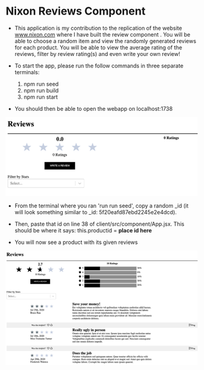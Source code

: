 # Nixon Reviews Component

* This application is my contribution to the replication of the website www.nixon.com where I have built the review component . You will be able to choose a random item and view the randomly generated reviews for each product. You will be able to view the average rating of the reviews, filter by review rating(s) and even write your own review!

* To start the app, please run the follow commands in three separate terminals:
  1. npm run seed
  2. npm run build
  3. npm run start

* You should then be able to open the webapp on localhost:1738

![Before Adding the ID](/pre-id_image.png)

* From the terminal where you ran 'run run seed', copy a random _id (it will look something similar to _id: 5f20eafd87ebd2245e2e4dcd).

* Then, paste that id on line 38 of client/src/component/App.jsx. This should be where it says: this.productid = **place id here**

* You will now see a product with its given reviews

![After Adding the ID](/post-id_image.png)